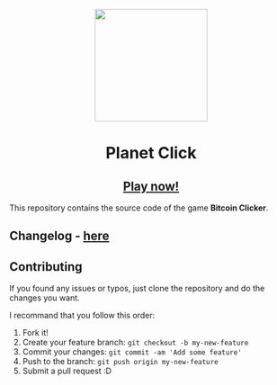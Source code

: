 <p align="center">
    <img src="https://github.com/julianYaman/bitcoin-clicker/blob/master/images/bitcoin-8bit.png?raw=true" width=200 />
</p>

<h1 align="center"> Planet Click </h1>
<h2 align="center"><a href="https://vipnunes.github.io/planet-click" target="_blank">Play now!</a></h2>

This repository contains the source code of the game **Bitcoin Clicker**.

## Changelog - [here](https://github.com/julianYaman/bitcoin-clicker/blob/master/CHANGELOG.md)

## Contributing

If you found any issues or typos, just clone the repository and do the changes you want.

I recommand that you follow this order:

1. Fork it!
2. Create your feature branch: `git checkout -b my-new-feature`
3. Commit your changes: `git commit -am 'Add some feature'`
4. Push to the branch: `git push origin my-new-feature`
5. Submit a pull request :D

